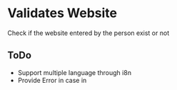 Validates Website
=========

Check if the website entered by the person exist or not

ToDo
--------------

* Support multiple language through i8n
* Provide Error in case in 

